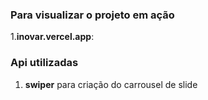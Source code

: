 
### Para visualizar o projeto em ação

1.<strong>inovar.vercel.app</strong>:

### Api utilizadas

1. <strong>swiper</strong> para criação do carrousel de slide
```

